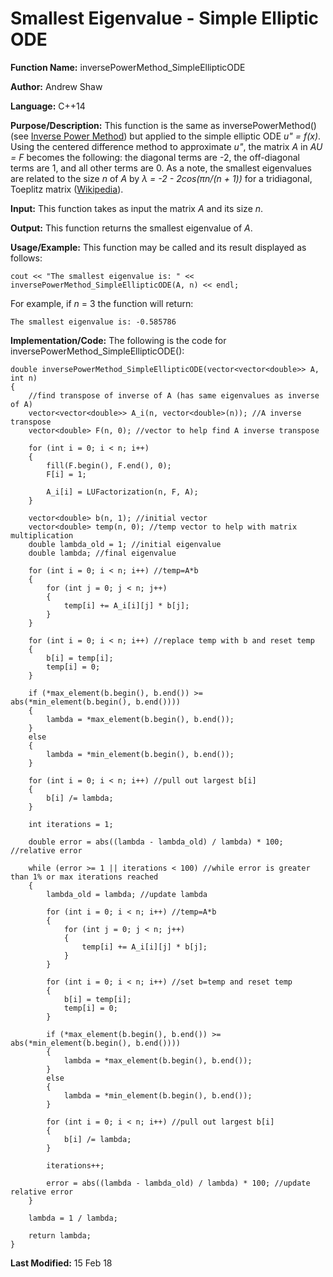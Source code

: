 # Smallest Eigenvalue - Simple Elliptic ODE

**Function Name:** inversePowerMethod_SimpleEllipticODE

**Author:** Andrew Shaw

**Language:** C++14

**Purpose/Description:** This function is the same as inversePowerMethod() (see [Inverse Power Method](https://andrewshaw15.github.io/MATH-5620/HW-3/inverse-power-method)) but applied to the simple elliptic ODE *u" = f(x)*. Using the centered difference method to approximate *u"*, the matrix *A* in *AU = F* becomes the following: the diagonal terms are -2, the off-diagonal terms are 1, and all other terms are 0. As a note, the smallest eigenvalues are related to the size *n* of *A* by *&lambda; = -2 - 2cos(&pi;n/(n + 1))* for a tridiagonal, Toeplitz matrix ([Wikipedia](https://en.wikipedia.org/wiki/Tridiagonal_matrix)).

**Input:** This function takes as input the matrix *A* and its size *n*.

**Output:** This function returns the smallest eigenvalue of *A*.

**Usage/Example:** This function may be called and its result displayed as follows:
~~~~
cout << "The smallest eigenvalue is: " << inversePowerMethod_SimpleEllipticODE(A, n) << endl;
~~~~
For example, if *n* = 3 the function will return:
~~~~
The smallest eigenvalue is: -0.585786
~~~~
**Implementation/Code:** The following is the code for inversePowerMethod_SimpleEllipticODE():
~~~~
double inversePowerMethod_SimpleEllipticODE(vector<vector<double>> A, int n)
{
	//find transpose of inverse of A (has same eigenvalues as inverse of A)
	vector<vector<double>> A_i(n, vector<double>(n)); //A inverse transpose
	vector<double> F(n, 0); //vector to help find A inverse transpose

	for (int i = 0; i < n; i++)
	{
		fill(F.begin(), F.end(), 0);
		F[i] = 1;

		A_i[i] = LUFactorization(n, F, A);
	}

	vector<double> b(n, 1); //initial vector
	vector<double> temp(n, 0); //temp vector to help with matrix multiplication
	double lambda_old = 1; //initial eigenvalue
	double lambda; //final eigenvalue

	for (int i = 0; i < n; i++) //temp=A*b
	{
		for (int j = 0; j < n; j++)
		{
			temp[i] += A_i[i][j] * b[j];
		}
	}

	for (int i = 0; i < n; i++) //replace temp with b and reset temp
	{
		b[i] = temp[i];
		temp[i] = 0;
	}

	if (*max_element(b.begin(), b.end()) >= abs(*min_element(b.begin(), b.end())))
	{
		lambda = *max_element(b.begin(), b.end());
	}
	else
	{
		lambda = *min_element(b.begin(), b.end());
	}

	for (int i = 0; i < n; i++) //pull out largest b[i]
	{
		b[i] /= lambda;
	}

	int iterations = 1;

	double error = abs((lambda - lambda_old) / lambda) * 100; //relative error

	while (error >= 1 || iterations < 100) //while error is greater than 1% or max iterations reached
	{
		lambda_old = lambda; //update lambda

		for (int i = 0; i < n; i++) //temp=A*b
		{
			for (int j = 0; j < n; j++)
			{
				temp[i] += A_i[i][j] * b[j];
			}
		}

		for (int i = 0; i < n; i++) //set b=temp and reset temp
		{
			b[i] = temp[i];
			temp[i] = 0;
		}

		if (*max_element(b.begin(), b.end()) >= abs(*min_element(b.begin(), b.end())))
		{
			lambda = *max_element(b.begin(), b.end());
		}
		else
		{
			lambda = *min_element(b.begin(), b.end());
		}

		for (int i = 0; i < n; i++) //pull out largest b[i]
		{
			b[i] /= lambda;
		}

		iterations++;

		error = abs((lambda - lambda_old) / lambda) * 100; //update relative error
	}

	lambda = 1 / lambda;

	return lambda;
}
~~~~
**Last Modified:** 15 Feb 18
